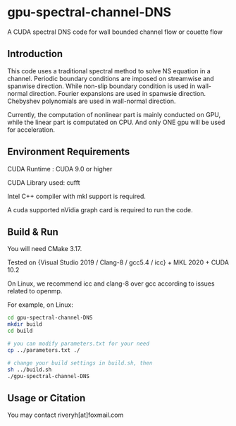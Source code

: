 # gpu-spectral-channel-DNS

A CUDA spectral DNS code for wall bounded channel flow or couette flow

## Introduction

This code uses a traditional spectral method to solve NS equation in a channel.
Periodic boundary conditions are imposed on streamwise and spanwise direction.
While non-slip boundary condition is used in wall-normal direction.
Fourier expansions are used in spanwsie direction. Chebyshev polynomials are used in wall-normal direction.

Currently, the computation of nonlinear part is mainly conducted on GPU, while the linear part is computated on CPU.
And only ONE gpu will be used for acceleration.

## Environment Requirements

CUDA Runtime : CUDA 9.0 or higher

CUDA Library used: cufft

Intel C++ compiler with mkl support is required.

A cuda supported nVidia graph card is required to run the code.

## Build & Run

You will need CMake 3.17.

Tested on {Visual Studio 2019 / Clang-8 / gcc5.4 / icc} + MKL 2020 + CUDA 10.2

On Linux, we recommend icc and clang-8 over gcc according to issues related to openmp.

For example, on Linux:

``` bash
cd gpu-spectral-channel-DNS
mkdir build
cd build

# you can modify parameters.txt for your need
cp ../parameters.txt ./

# change your build settings in build.sh, then
sh ../build.sh
./gpu-spectral-channel-DNS
```

## Usage or Citation

You may contact riveryh[at]foxmail.com
